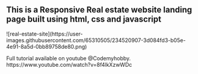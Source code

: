 <h2>This is a Responsive Real estate website landing page built using html, css and javascript</h2>
![real-estate-site](https://user-images.githubusercontent.com/65310505/234520907-3d084fd3-b05e-4e91-8a5d-0bb89758de80.png)



<p>Full tutorial available on youtube @Codemyhobby. https://www.youtube.com/watch?v=8f4lkXzwWDc</p>

